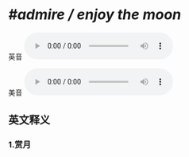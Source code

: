# ***\#admire / enjoy the moon*** 
英音
<audio src="./media/admire   enjoy the moon1_AAC.aac" controls="controls"></audio>

美音
<audio src="./media/admire enjoy the moon2_AAC.aac" controls="controls"></audio>



  

英文释义
---
### 1.**赏月**  


